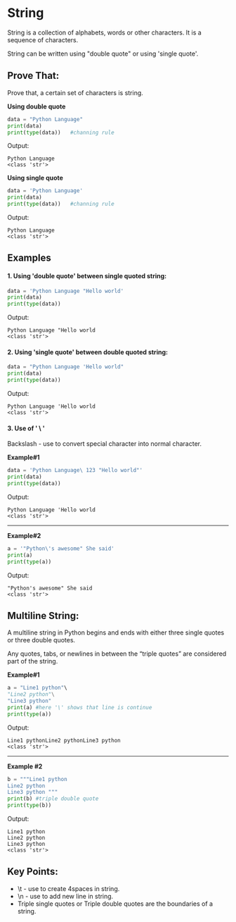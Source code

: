 # String
String is a collection of alphabets, words or other characters. It is a sequence of characters. 

String can be written using "double quote" or using 'single quote'.

## Prove That:
Prove that, a certain set of characters is string.
 
**Using double quote**

```python
data = "Python Language" 
print(data)
print(type(data))   #channing rule
```

Output:
```markup
Python Language
<class 'str'>
```
 
**Using single quote**

```python
data = 'Python Language' 
print(data)
print(type(data))   #channing rule
```

Output:
```markup
Python Language
<class 'str'>
```

## Examples

#### 1. Using 'double quote' between single quoted string:

```python
data = 'Python Language "Hello world' 
print(data)
print(type(data))  
```

Output:
```markup
Python Language "Hello world
<class 'str'>
```

#### 2. Using 'single quote' between double quoted string:

```python
data = "Python Language 'Hello world"
print(data)
print(type(data))  
```

Output:
```markup
Python Language 'Hello world
<class 'str'>
```

#### 3. Use of ' \ '

Backslash - use to convert special character into normal character. 

**Example#1**

```python
data = 'Python Language\ 123 "Hello world"'
print(data)
print(type(data))  
```

Output:
```markup
Python Language 'Hello world
<class 'str'>
```
___

**Example#2**

```python
a = '"Python\'s awesome" She said'
print(a)
print(type(a))  
```

Output:
```markup
"Python's awesome" She said
<class 'str'>
```

## Multiline String:
A multiline string in Python begins and ends with either three single quotes or three double quotes. 

Any quotes, tabs, or newlines in between the “triple quotes” are considered part of the string.

**Example#1**

```python
a = "Line1 python"\ 
"Line2 python"\
"Line3 python"
print(a) #here '\' shows that line is continue
print(type(a))
```

Output:
```markup
Line1 pythonLine2 pythonLine3 python
<class 'str'>
```
___

**Example #2**

```python
b = """Line1 python
Line2 python
Line3 python """ 
print(b) #triple double quote
print(type(b))
```

Output:
```markup
Line1 python
Line2 python
Line3 python
<class 'str'>
```

## Key Points:
* \t - use to create 4spaces in string.
* \n - use to add new line in string.
* Triple single quotes or Triple double quotes are the boundaries of a string. 